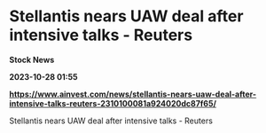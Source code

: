 # Stellantis nears UAW deal after intensive talks - Reuters
**Stock News**

**2023-10-28 01:55**

**https://www.ainvest.com/news/stellantis-nears-uaw-deal-after-intensive-talks-reuters-2310100081a924020dc87f65/**

Stellantis nears UAW deal after intensive talks - Reuters